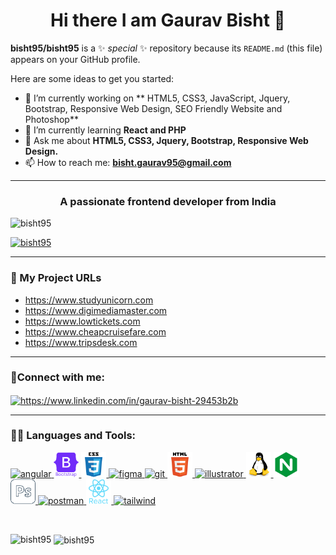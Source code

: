 <h1 align="center"> Hi there I am Gaurav Bisht  👋</h1>

**bisht95/bisht95** is a ✨ _special_ ✨ repository because its `README.md` (this file) appears on your GitHub profile.

Here are some ideas to get you started:

- 🔭 I’m currently working on ** HTML5, CSS3, JavaScript, Jquery, Bootstrap, Responsive Web Design, SEO Friendly Website and Photoshop**
- 🌱 I’m currently learning **React and PHP**
- 💬 Ask me about  **HTML5, CSS3, Jquery, Bootstrap, Responsive Web Design.**
- 📫 How to reach me: **bisht.gaurav95@gmail.com**
                      

<hr>
<h3 align="center">A passionate frontend developer from India</h3>

<p align="left"> <img src="https://komarev.com/ghpvc/?username=bisht95&label=Profile%20views&color=0e75b6&style=flat" alt="bisht95" /> </p>

<p align="left"> <a href="https://github.com/ryo-ma/github-profile-trophy"><img src="https://github-profile-trophy.vercel.app/?username=bisht95" alt="bisht95" /></a> </p>
<hr>

<h3 align="left"> 🚀 My Project URLs</h3>
<ul>
    <li><a href="https://www.studyunicorn.com">https://www.studyunicorn.com </a></li>
    <li><a href="https://www.digimediamaster.com">https://www.digimediamaster.com</a></li>
    <li><a href="https://www.lowtickets.com">https://www.lowtickets.com</a></li>
    <li><a href="https://www.cheapcruisefare.com">https://www.cheapcruisefare.com</a></li>
    <li><a href="https://www.tripsdesk.com">https://www.tripsdesk.com</a></li>
</ul>


<hr>
<h3 align="left">🤝Connect with me:</h3>
<p align="left">
<a href="https://linkedin.com/in/https://www.linkedin.com/in/gaurav-bisht-29453b2b" target="blank"><img align="center" src="https://raw.githubusercontent.com/rahuldkjain/github-profile-readme-generator/master/src/images/icons/Social/linked-in-alt.svg" alt="https://www.linkedin.com/in/gaurav-bisht-29453b2b" height="30" width="40" /></a>
</p>
<hr>

<h3 align="left">👨‍💻 Languages and Tools:</h3>
<p align="left"> <a href="https://angular.io" target="_blank" rel="noreferrer"> <img src="https://angular.io/assets/images/logos/angular/angular.svg" alt="angular" width="40" height="40"/> </a>    <a href="https://getbootstrap.com" target="_blank" rel="noreferrer"> <img src="https://raw.githubusercontent.com/devicons/devicon/master/icons/bootstrap/bootstrap-plain-wordmark.svg" alt="bootstrap" width="40" height="40"/> </a><a href="https://www.w3schools.com/css/" target="_blank" rel="noreferrer"> <img src="https://raw.githubusercontent.com/devicons/devicon/master/icons/css3/css3-original-wordmark.svg" alt="css3" width="40" height="40"/> </a>  <a href="https://www.figma.com/" target="_blank" rel="noreferrer"> <img src="https://www.vectorlogo.zone/logos/figma/figma-icon.svg" alt="figma" width="40" height="40"/> </a> <a href="https://git-scm.com/" target="_blank" rel="noreferrer"> <img src="https://www.vectorlogo.zone/logos/git-scm/git-scm-icon.svg" alt="git" width="40" height="40"/> </a> <a href="https://www.w3.org/html/" target="_blank" rel="noreferrer"> <img src="https://raw.githubusercontent.com/devicons/devicon/master/icons/html5/html5-original-wordmark.svg" alt="html5" width="40" height="40"/> </a> <a href="https://www.adobe.com/in/products/illustrator.html" target="_blank" rel="noreferrer"> <img src="https://www.vectorlogo.zone/logos/adobe_illustrator/adobe_illustrator-icon.svg" alt="illustrator" width="40" height="40"/> </a> <a href="https://www.linux.org/" target="_blank" rel="noreferrer"> <img src="https://raw.githubusercontent.com/devicons/devicon/master/icons/linux/linux-original.svg" alt="linux" width="40" height="40"/> </a> <a href="https://www.nginx.com" target="_blank" rel="noreferrer"> <img src="https://raw.githubusercontent.com/devicons/devicon/master/icons/nginx/nginx-original.svg" alt="nginx" width="40" height="40"/> </a> <a href="https://www.photoshop.com/en" target="_blank" rel="noreferrer"> <img src="https://raw.githubusercontent.com/devicons/devicon/master/icons/photoshop/photoshop-line.svg" alt="photoshop" width="40" height="40"/> </a> <a href="https://postman.com" target="_blank" rel="noreferrer"> <img src="https://www.vectorlogo.zone/logos/getpostman/getpostman-icon.svg" alt="postman" width="40" height="40"/> </a><a href="https://reactjs.org/" target="_blank" rel="noreferrer"> <img src="https://raw.githubusercontent.com/devicons/devicon/master/icons/react/react-original-wordmark.svg" alt="react" width="40" height="40"/> </a><a href="https://tailwindcss.com/" target="_blank" rel="noreferrer"> <img src="https://www.vectorlogo.zone/logos/tailwindcss/tailwindcss-icon.svg" alt="tailwind" width="40" height="40"/> </a> </p>

 <br>

<p><img align="left" src="https://github-readme-stats.vercel.app/api/top-langs?username=bisht95&show_icons=true&locale=en&layout=compact" alt="bisht95" /></p>

<p>&nbsp;<img align="center" src="https://github-readme-stats.vercel.app/api?username=bisht95&show_icons=true&locale=en" alt="bisht95" /></p>
